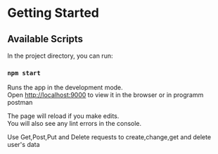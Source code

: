 # Getting Started 

## Available Scripts

In the project directory, you can run:

### `npm start`

Runs the app in the development mode.\
Open [http://localhost:9000](http://localhost:9000) to view it in the browser or in programm postman

The page will reload if you make edits.\
You will also see any lint errors in the console.


Use Get,Post,Put and Delete requests to create,change,get and delete user's data